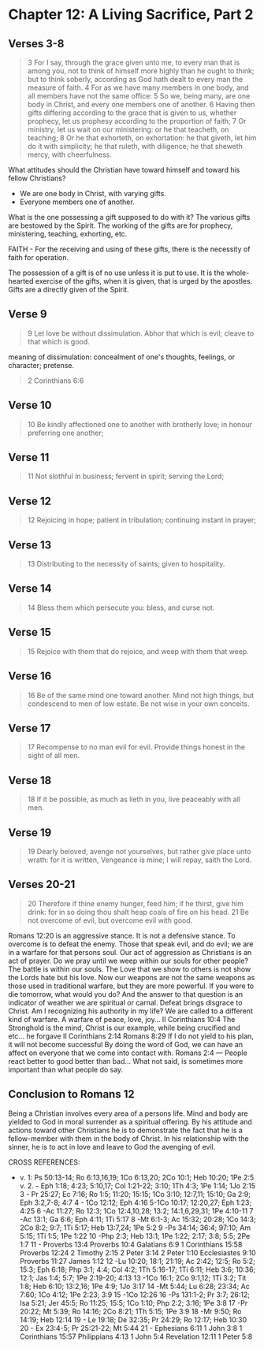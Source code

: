 # Chapter 12: A Living Sacrifice, Part 2

## Verses 3-8

> 3 For I say, through the grace given unto me, to every man that is among you, not to think of himself more highly than he ought to think; but to think soberly, according as God hath dealt to every man the measure of faith. 4 For as we have many members in one body, and all members have not the same office: 5 So we, being many, are one body in Christ, and every one members one of another. 6 Having then gifts differing according to the grace that is given to us, whether prophecy, let us prophesy according to the proportion of faith; 7 Or ministry, let us wait on our ministering: or he that teacheth, on teaching; 8 Or he that exhorteth, on exhortation: he that giveth, let him do it with simplicity; he that ruleth, with diligence; he that sheweth mercy, with cheerfulness.

What attitudes should the Christian have toward himself and toward his fellow Christians?

- We are one body in Christ, with varying gifts.
- Everyone members one of another.

What is the one possessing a gift supposed to do with it? The various gifts are bestowed by the Spirit. The working of the gifts are for prophecy, ministering, teaching, exhorting, etc.

FAITH - For the receiving and using of these gifts, there is the necessity of faith for operation.

The possession of a gift is of no use unless it is put to use. It is the whole-hearted exercise of the gifts, when it is given, that is urged by the apostles. Gifts are a directly given of the Spirit.

## Verse 9

> 9 Let love be without dissimulation. Abhor that which is evil; cleave to that which is good.

meaning of dissimulation: concealment of one's thoughts, feelings, or character; pretense.

> 2 Corinthians 6:6

## Verse 10


> 10 Be kindly affectioned one to another with brotherly love; in honour preferring one another;

## Verse 11


> 11 Not slothful in business; fervent in spirit; serving the Lord;

## Verse 12


> 12 Rejoicing in hope; patient in tribulation; continuing instant in prayer;

## Verse 13


> 13 Distributing to the necessity of saints; given to hospitality.

## Verse 14


> 14 Bless them which persecute you: bless, and curse not.

## Verse 15


> 15 Rejoice with them that do rejoice, and weep with them that weep.

## Verse 16


> 16 Be of the same mind one toward another. Mind not high things, but condescend to men of low estate. Be not wise in your own conceits.

## Verse 17


> 17 Recompense to no man evil for evil. Provide things honest in the sight of all men.

## Verse 18


> 18 If it be possible, as much as lieth in you, live peaceably with all men.

## Verse 19


> 19 Dearly beloved, avenge not yourselves, but rather give place unto wrath: for it is written, Vengeance is mine; I will repay, saith the Lord.

## Verses 20-21

> 20 Therefore if thine enemy hunger, feed him; if he thirst, give him drink: for in so doing thou shalt heap coals of fire on his head. 21 Be not overcome of evil, but overcome evil with good. 

Romans 12:20 is an aggressive stance. It is not a defensive stance. 
To overcome is to defeat the enemy. Those that speak evil, and do evil; we are in a warfare for that persons soul. 
Our act of aggression as Christians is an act of prayer. 
Do we pray until we weep within our souls for other people? The battle is within our souls. The Love that we show to others is not show the Lords hate but his love. Now our weapons are not the same weapons as those used in traditional warfare, but they are more powerful. 
If you were to die tomorrow, what would you do? And the answer to that question is an indicator of weather we are spiritual or carnal. 
Defeat brings disgrace to Christ. Am I recognizing his authority in my life? 
We are called to a different kind of warfare. A warfare of peace, love, joy&hellip; 
II Corinthians 10:4
The Stronghold is the mind, 
Christ is our example, while being crucified and etc&hellip; he forgave 
II Corinthians 2:14
Romans 8:29 If I do not yield to his plan, it will not become successful
By doing the word of God, we can have an affect on everyone that we come into contact with. 
Romans 2:4 &mdash; People react better to good better than bad&hellip;
What not said, is sometimes more important than what people do say. 

## Conclusion to Romans 12

Being a Christian involves every area of a persons life. Mind and body are yielded to God in moral surrender as a spiritual offering. By his attitude and actions toward other Christians he is to demonstrate the fact that he is a fellow-member with them in the body of Christ. In his relationship with the sinner, he is to act in love and leave to God the avenging of evil.

CROSS REFERENCES: 

- v. 1: Ps 50:13-14; Ro 6:13,16,19; 1Co 6:13,20; 2Co 10:1; Heb 10:20; 1Pe 2:5
v. 2. - Eph 1:18; 4:23; 5:10,17; Col 1:21-22; 3:10; 1Th 4:3; 1Pe 1:14; 1Jo 2:15
 3 - Pr 25:27; Ec 7:16; Ro 1:5; 11:20; 15:15; 1Co 3:10; 12:7,11; 15:10; Ga 2:9; Eph 3:2,7-8; 4:7
 4 - 1Co 12:12; Eph 4:16
 5-1Co 10:17; 12:20,27; Eph 1:23; 4:25
 6 -Ac 11:27; Ro 12:3; 1Co 12:4,10,28; 13:2; 14:1,6,29,31; 1Pe 4:10-11
 7 -Ac 13:1; Ga 6:6; Eph 4:11; 1Ti 5:17
 8 -Mt 6:1-3; Ac 15:32; 20:28; 1Co 14:3; 2Co 8:2; 9:7; 1Ti 5:17; Heb 13:7,24; 1Pe 5:2
 9 -Ps 34:14; 36:4; 97:10; Am 5:15; 1Ti 1:5; 1Pe 1:22
 10 -Php 2:3; Heb 13:1; 1Pe 1:22; 2:17; 3:8; 5:5; 2Pe 1:7
 11 - Proverbs 13:4 Proverbs 10:4 Galatians 6:9 1 Corinthians 15:58 Proverbs 12:24 2 Timothy 2:15 2 Peter 3:14 2 Peter 1:10 Ecclesiastes 9:10 Proverbs 11:27 James 1:12 
 12 -Lu 10:20; 18:1; 21:19; Ac 2:42; 12:5; Ro 5:2; 15:3; Eph 6:18; Php 3:1; 4:4; Col 4:2; 1Th 5:16-17; 1Ti 6:11; Heb 3:6; 10:36; 12:1; Jas 1:4; 5:7; 1Pe 2:19-20; 4:13
 13 -1Co 16:1; 2Co 9:1,12; 1Ti 3:2; Tit 1:8; Heb 6:10; 13:2,16; 1Pe 4:9; 1Jo 3:17
 14 -Mt 5:44; Lu 6:28; 23:34; Ac 7:60; 1Co 4:12; 1Pe 2:23; 3:9
 15 -1Co 12:26
 16 -Ps 131:1-2; Pr 3:7; 26:12; Isa 5:21; Jer 45:5; Ro 11:25; 15:5; 1Co 1:10; Php 2:2; 3:16; 1Pe 3:8
 17 -Pr 20:22; Mt 5:39; Ro 14:16; 2Co 8:21; 1Th 5:15; 1Pe 3:9
 18 -Mr 9:50; Ro 14:19; Heb 12:14
 19 - Le 19:18; De 32:35; Pr 24:29; Ro 12:17; Heb 10:30
 20 - Ex 23:4-5; Pr 25:21-22; Mt 5:44
 21 - Ephesians 6:11 1 John 3:8 1 Corinthians 15:57 Philippians 4:13 1 John 5:4 Revelation 12:11 1 Peter 5:8 
